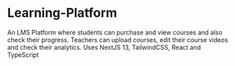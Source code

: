 # Learning-Platform
An LMS Platform where students can purchase and view courses and also check their progress. Teachers can upload courses, edit their course videos and check their analytics.
Uses NextJS 13, TailwindCSS, React and TypeScript
